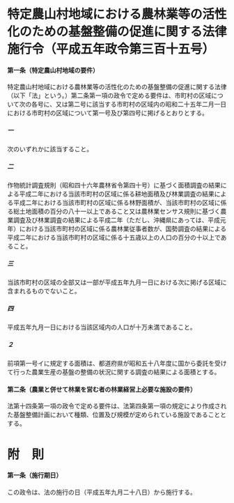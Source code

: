 # 特定農山村地域における農林業等の活性化のための基盤整備の促進に関する法律施行令（平成五年政令第三百十五号）
#### 第一条（特定農山村地域の要件）
特定農山村地域における農林業等の活性化のための基盤整備の促進に関する法律（以下「法」という。）第二条第一項の政令で定める要件は、市町村の区域について次の各号に、又は第二号に該当する市町村の区域内の昭和二十五年二月一日における市町村の区域について第一号及び第四号に掲げるとおりとする。
##### 一
次のいずれかに該当すること。
##### 二
作物統計調査規則（昭和四十六年農林省令第四十号）に基づく面積調査の結果による平成二年における当該市町村の区域に係る耕地面積及び林業調査の結果による平成二年における当該市町村の区域に係る林野面積が、当該市町村の区域に係る総土地面積の百分の八十一以上であること又は農林業センサス規則に基づく農業調査及び林業調査の結果による平成二年（ただし、沖縄県にあっては、平成元年）における当該市町村の区域に係る農林業従事者数が、国勢調査の結果による平成二年における当該市町村の区域に係る十五歳以上の人口の百分の十以上であること。
##### 三
当該市町村の区域の全部又は一部が平成五年九月一日における次に掲げる区域に含まれるものでないこと。
##### 四
平成五年九月一日における当該区域内の人口が十万未満であること。
##### ２
前項第一号イに規定する面積は、都道府県が昭和五十八年度に国から委託を受けて行った農業生産の基盤の整備の状況に関する調査の結果による面積とする。
#### 第二条（農業と併せて林業を営む者の林業経営上必要な施設の要件）
法第十四条第一項の政令で定める要件は、法第四条第一項の規定により作成された基盤整備計画において種類、位置及び規模が定められている施設であることとする。
# 附　則
#### 第一条（施行期日）
この政令は、法の施行の日（平成五年九月二十八日）から施行する。
